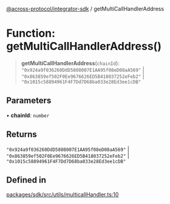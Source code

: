 [@across-protocol/integrator-sdk](../globals.md) / getMultiCallHandlerAddress

# Function: getMultiCallHandlerAddress()

> **getMultiCallHandlerAddress**(`chainId`): `"0x924a9f036260DdD5808007E1AA95f08eD08aA569"` \| `"0x863859ef502F0Ee9676626ED5B418037252eFeb2"` \| `"0x1015c58894961F4F7Dd7D68ba033e28Ed3ee1cDB"`

## Parameters

• **chainId**: `number`

## Returns

`"0x924a9f036260DdD5808007E1AA95f08eD08aA569"` \| `"0x863859ef502F0Ee9676626ED5B418037252eFeb2"` \| `"0x1015c58894961F4F7Dd7D68ba033e28Ed3ee1cDB"`

## Defined in

[packages/sdk/src/utils/multicallHandler.ts:10](https://github.com/across-protocol/toolkit/blob/eee89a253938d54aa640eb34f40c2d714b9d031f/packages/sdk/src/utils/multicallHandler.ts#L10)
